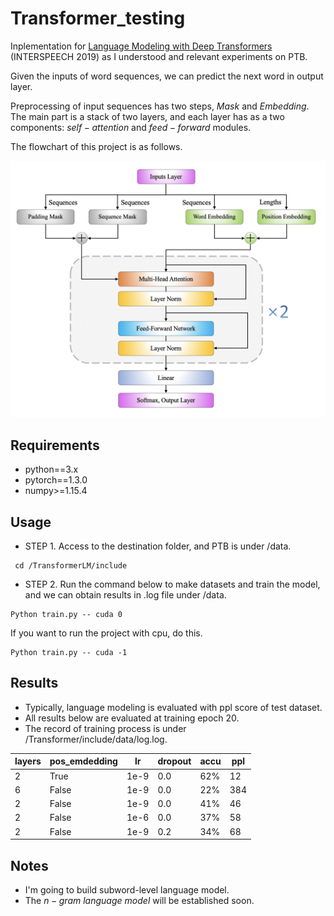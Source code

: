 # Transformer_testing

Inplementation for [Language Modeling with Deep Transformers](https://arxiv.org/pdf/1905.04226.pdf) (INTERSPEECH 2019) as I understood and relevant experiments on PTB. 

Given the inputs of word sequences, we can predict the next word in output layer. 

Preprocessing of input sequences has two steps, $Mask$ and $Embedding$. The main part is a stack of two layers, and each layer has as a two components: $self-attention$ and $feed-forward$ modules. 

The flowchart of this project is as follows.

<img src="TransformerLM/include/data/transformer_modeling.png" alt="transformer_modeling" style="zoom:50%;" />

## Requirements

- python==3.x
- pytorch==1.3.0
- numpy>=1.15.4

## Usage

- STEP 1. Access to the destination folder, and PTB is under /data.

```
 cd /TransformerLM/include
```

- STEP 2. Run the command below to make datasets and train the model, and we can obtain results in .log file under /data.

```
Python train.py -- cuda 0
```

If you want to run the project with cpu, do this.

```
Python train.py -- cuda -1
```

## Results

- Typically, language modeling is evaluated with ppl score of test dataset.
- All results below are evaluated at training epoch 20.
- The record of training process is under /Transformer/include/data/log.log.

| layers | pos_emdedding | lr   | dropout | accu | ppl  |
| ------ | ------------- | ---- | ------- | ---- | ---- |
| 2      | True          | 1e-9 | 0.0     | 62%  | 12   |
| 6      | False         | 1e-9 | 0.0     | 22%  | 384  |
| 2      | False         | 1e-9 | 0.0     | 41%  | 46   |
| 2      | False         | 1e-6 | 0.0     | 37%  | 58   |
| 2      | False         | 1e-9 | 0.2     | 34%  | 68   |

## Notes

- I'm going to build subword-level language model.
- The $n-gram~language~model$ will be established soon.

